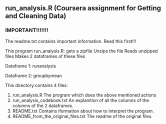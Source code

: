 ## run_analysis.R (Coursera assignment for Getting and Cleaning Data)

### IMPORTANT!!!!!!!
The readme.txt contains important information. Read this first!!!

This program run_analysis.R: 
gets a zipfile
Unzips the file
Reads unzipped files
Makes 2 dataframes of these files

Dataframe 1:
     runanalysis

Dataframe 2:
     groupbymean

This directory contains 4 files:
1) run_analysis.R
	The program which does the above mentioned actions
2) run_analysis_codebook.txt
	An explanition of all the columns of the columns of the 2 dataframes.
3) README.txt 
	Contains iformation about how to interpret the program.
4) README_from_the_original_files.txt
	The readme of the original files.

